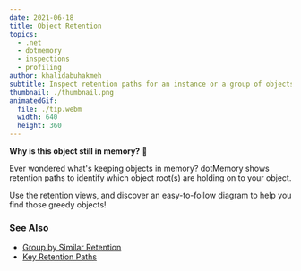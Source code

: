 ```yaml
---
date: 2021-06-18
title: Object Retention
topics:
  - .net
  - dotmemory
  - inspections
  - profiling
author: khalidabuhakmeh
subtitle: Inspect retention paths for an instance or a group of objects.
thumbnail: ./thumbnail.png
animatedGif:
  file: ./tip.webm
  width: 640
  height: 360
---
```


**Why is this object still in memory?** 👀

Ever wondered what's keeping objects in memory? dotMemory shows retention paths to identify which object root(s) are holding on to your object.

Use the retention views, and discover an easy-to-follow diagram to help you find those greedy objects!

### See Also

- [Group by Similar Retention](https://www.jetbrains.com/help/dotmemory/Similar_Retention.html)
- [Key Retention Paths](https://www.jetbrains.com/help/dotmemory/Key_Retention_Paths.html)
